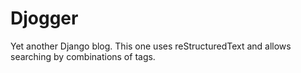 # Djogger

Yet another Django blog. This one uses reStructuredText and allows searching by
combinations of tags.
